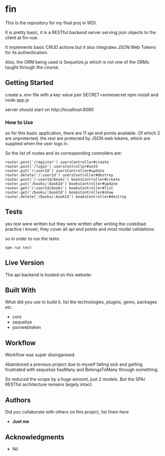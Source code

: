 # fin

This is the repository for my final proj in WDI.

It is pretty basic, it is a RESTful backend server serving json objects to the client at fin-vue.

It implements basic CRUD actions but it also integrates JSON Web Tokens for its authentication.

Also, the ORM being used is Sequelize.js which is not one of the ORMs taught through the course.

## Getting Started

create a .env file with a key value pair SECRET=somesecret
npm install and node app.js

server should start on http://localhost:8080

### How to Use

so for this basic application, there are 11 api end points available. Of which 2 are unprotected; the rest are protected by JSON web tokens, which are supplied when the user logs in.

So the list of routes and its corresponding controllers are:

```
router.post('/register') usersController#create
router.post('/login') usersController#auth
router.put('/:userId') usersController#update
router.delete('/:userId') usersController#destroy
router.post('/:userId/books') booksController#create
router.put('/books/:bookId') booksController#update
router.get('/:userId/books') booksController#list
router.get('/books/:bookId') booksController#show
router.delete('/books/:bookId') booksController#destroy
```

## Tests

yes test were written but they were written after writing the code(bad practice i know), they cover all api end points and most model validations

so in order to run the tests:
```
npm run test
```

## Live Version

The api backend is hosted on this website:

## Built With

What did you use to build it, list the technologies, plugins, gems, packages etc.

* cors
* sequelize
* jsonwebtoken

## Workflow

Workflow was super disorganised.

Abandoned a previous project due to myself falling sick and getting frustrated with sequelize hasMany and BelongsToMany through something.

So reduced the scope by a huge amount, just 2 models. But the SPA/ RESTful architecture remains largely intact.

## Authors

Did you collaborate with others on this project, list them here

* **Just me**

## Acknowledgments

* Nil
